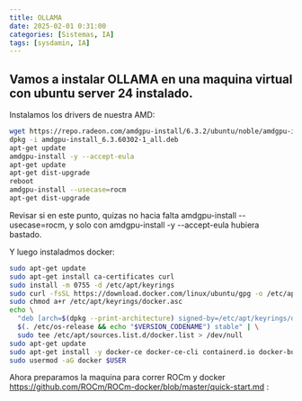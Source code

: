 ```yaml
---
title: OLLAMA
date: 2025-02-01 0:31:00
categories: [Sistemas, IA]
tags: [sysdamin, IA]
---
```


## Vamos a instalar OLLAMA en una maquina virtual con ubuntu server 24 instalado.
Instalamos los drivers de nuestra AMD:
```bash
wget https://repo.radeon.com/amdgpu-install/6.3.2/ubuntu/noble/amdgpu-install_6.3.60302-1_all.deb
dpkg -i amdgpu-install_6.3.60302-1_all.deb
apt-get update
amdgpu-install -y --accept-eula
apt-get update
apt-get dist-upgrade
reboot
amdgpu-install --usecase=rocm
apt-get dist-upgrade
```
Revisar si en este punto, quizas no hacia falta amdgpu-install --usecase=rocm, y solo con amdgpu-install -y --accept-eula hubiera bastado.

Y luego instaladmos docker:
```bash
sudo apt-get update
sudo apt-get install ca-certificates curl
sudo install -m 0755 -d /etc/apt/keyrings
sudo curl -fsSL https://download.docker.com/linux/ubuntu/gpg -o /etc/apt/keyrings/docker.asc
sudo chmod a+r /etc/apt/keyrings/docker.asc
echo \
  "deb [arch=$(dpkg --print-architecture) signed-by=/etc/apt/keyrings/docker.asc] https://download.docker.com/linux/ubuntu \
  $(. /etc/os-release && echo "$VERSION_CODENAME") stable" | \
  sudo tee /etc/apt/sources.list.d/docker.list > /dev/null
sudo apt-get update
sudo apt-get install -y docker-ce docker-ce-cli containerd.io docker-buildx-plugin docker-compose-plugin
sudo usermod -aG docker $USER
```
Ahora preparamos la maquina para correr ROCm y docker https://github.com/ROCm/ROCm-docker/blob/master/quick-start.md :

```bash

